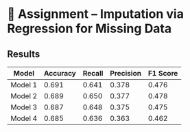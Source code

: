 # 📘 Assignment – Imputation via Regression for Missing Data





## Results 
| Model   | Accuracy | Recall | Precision | F1 Score |
|---------|----------|--------|-----------|----------|
| Model 1 | 0.691    | 0.641  | 0.378     | 0.476    |
| Model 2 | 0.689    | 0.650  | 0.377     | 0.478    |
| Model 3 | 0.687    | 0.648  | 0.375     | 0.475    |
| Model 4 | 0.685    | 0.636  | 0.363     | 0.462    |
